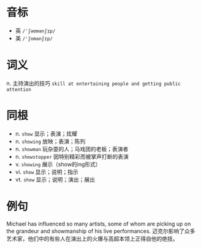 # 音标

- 英 `/ˈʃəʊmənʃɪp/`
- 美 `/'ʃomənʃɪp/`

# 词义

n. 主持演出的技巧
`skill at entertaining people and getting public attention`

# 同根

- n. `show` 显示；表演；炫耀
- n. `showing` 放映；表演；陈列
- n. `showman` 玩杂耍的人；马戏团的老板；表演者
- n. `showstopper` 因特别精彩而被掌声打断的表演
- v. `showing` 展示（show的ing形式）
- vi. `show` 显示；说明；指示
- vt. `show` 显示；说明；演出；展出

# 例句

Michael has influenced so many artists, some of whom are picking up on the grandeur and showmanship of his live performances.
迈克尔影响了众多艺术家，他们中的有些人在演出上的火爆与高超本领上正得自他的绝技。


